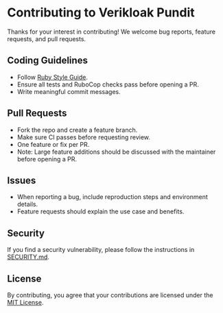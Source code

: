# Contributing to Verikloak Pundit

Thanks for your interest in contributing!
We welcome bug reports, feature requests, and pull requests.

## Coding Guidelines

- Follow [Ruby Style Guide](https://rubystyle.guide/).
- Ensure all tests and RuboCop checks pass before opening a PR.
- Write meaningful commit messages.

## Pull Requests

- Fork the repo and create a feature branch.
- Make sure CI passes before requesting review.
- One feature or fix per PR.
- Note: Large feature additions should be discussed with the maintainer before opening a PR.

## Issues

- When reporting a bug, include reproduction steps and environment details.
- Feature requests should explain the use case and benefits.

## Security

If you find a security vulnerability, please follow the instructions in [SECURITY.md](SECURITY.md).

## License

By contributing, you agree that your contributions are licensed under the [MIT License](LICENSE).
